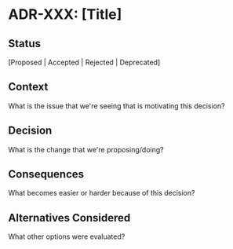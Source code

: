 # ADR-XXX: [Title]

## Status
[Proposed | Accepted | Rejected | Deprecated]

## Context
What is the issue that we're seeing that is motivating this decision?

## Decision
What is the change that we're proposing/doing?

## Consequences
What becomes easier or harder because of this decision?

## Alternatives Considered
What other options were evaluated?
